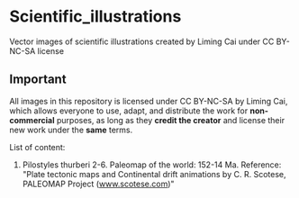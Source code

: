 # Scientific_illustrations
Vector images of scientific illustrations created by Liming Cai under CC BY-NC-SA license

## Important
All images in this repository is licensed under CC BY-NC-SA by Liming Cai, which allows everyone to use, adapt, and distribute the work for **non-commercial** purposes, as long as they **credit the creator** and license their new work under the **same** terms.

List of content:

1. Pilostyles thurberi
2-6. Paleomap of the world: 152-14 Ma. Reference: "Plate tectonic maps and Continental drift animations by C. R. Scotese, PALEOMAP Project (www.scotese.com)"
